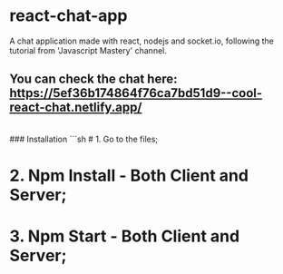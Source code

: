 # react-chat-app
A chat application made with react, nodejs and socket.io, following the tutorial from 'Javascript Mastery' channel.
<br/>
## You can check the chat here: https://5ef36b174864f76ca7bd51d9--cool-react-chat.netlify.app/
<br/>
### Installation
```sh
# 1. Go to the files;

# 2. Npm Install - Both Client and Server;

# 3. Npm Start - Both Client and Server;
```
